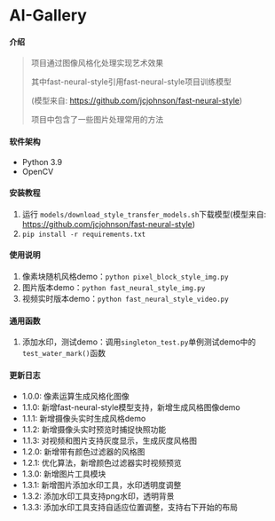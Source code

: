 # AI-Gallery

#### 介绍
> 项目通过图像风格化处理实现艺术效果
> 
> 其中fast-neural-style引用fast-neural-style项目训练模型
> 
> (模型来自: <https://github.com/jcjohnson/fast-neural-style>)
> 
> 项目中包含了一些图片处理常用的方法

#### 软件架构
* Python 3.9
* OpenCV

#### 安装教程
1. 运行 `models/download_style_transfer_models.sh`下载模型(模型来自: <https://github.com/jcjohnson/fast-neural-style>)
2. `pip install -r requirements.txt`

#### 使用说明
1. 像素块随机风格demo：`python pixel_block_style_img.py`
2. 图片版本demo：`python fast_neural_style_img.py`
3. 视频实时版本demo：`python fast_neural_style_video.py`

#### 通用函数
1. 添加水印，测试demo：调用`singleton_test.py`单例测试demo中的`test_water_mark()`函数

#### 更新日志
* 1.0.0: 像素运算生成风格化图像
* 1.1.0: 新增fast-neural-style模型支持，新增生成风格图像demo
* 1.1.1: 新增摄像头实时生成风格demo
* 1.1.2: 新增摄像头实时预览时捕捉快照功能
* 1.1.3: 对视频和图片支持灰度显示，生成灰度风格图
* 1.2.0: 新增带有颜色过滤器的风格图
* 1.2.1: 优化算法，新增颜色过滤器实时视频预览
* 1.3.0: 新增图片工具模块
* 1.3.1: 新增图片添加水印工具，水印透明度调整
* 1.3.2: 添加水印工具支持png水印，透明背景
* 1.3.3: 添加水印工具支持自适应位置调整，支持右下开始的布局
